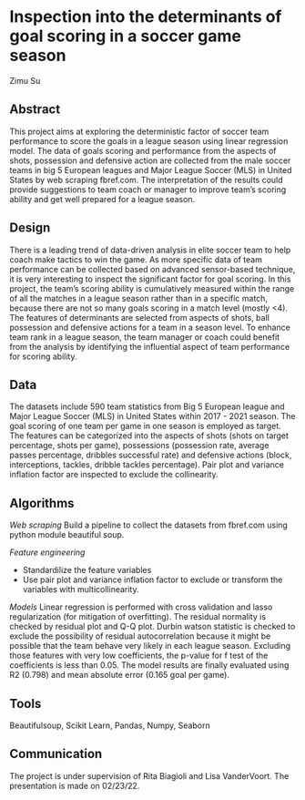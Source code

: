 # Inspection into the determinants of goal scoring in a soccer game season
Zimu Su

## Abstract

This project aims at exploring the deterministic factor of soccer team performance to score the goals in a league season using linear regression model. The data of goals scoring and performance from the aspects of shots, possession and defensive action are collected from the male soccer teams in big 5 European leagues and Major League Soccer (MLS) in United States by web scraping fbref.com. The interpretation of the results could provide suggestions to team coach or manager to improve team’s scoring ability and get well prepared for a league season.

## Design
There is a leading trend of data-driven analysis in elite soccer team to help coach make tactics to win the game. As more specific data of team performance can be collected based on advanced sensor-based technique, it is very interesting to inspect the significant factor for goal scoring. In this project, the team’s scoring ability is cumulatively measured within the range of all the matches in a league season rather than in a specific match, because there are not so many goals scoring in a match level (mostly <4). The features of determinants are selected from aspects of shots, ball possession and defensive actions for a team in a season level. To enhance team rank in a league season, the team manager or coach could benefit from the analysis by identifying the influential aspect of team performance for scoring ability.
## Data

The datasets include 590 team statistics from Big 5 European league and Major League Soccer (MLS) in United States within 2017 - 2021 season. The goal scoring of one team per game in one season is employed as target. The features can be categorized into the aspects of shots (shots on target percentage, shots per game), possessions (possession rate, average passes percentage, dribbles successful rate) and defensive actions (block, interceptions, tackles, dribble tackles percentage). Pair plot and variance inflation factor are inspected to exclude the collinearity.

## Algorithms

*Web scraping*
Build a pipeline to collect the datasets from fbref.com using python module beautiful soup.

*Feature engineering*
* Standardilize the feature variables
* Use pair plot and variance inflation factor to exclude or transform the variables with multicollinearity.

*Models* Linear regression is performed with cross validation and lasso regularization (for mitigation of overfitting). The residual normality is checked by residual plot and Q-Q plot. Durbin watson statistic is checked to exclude the possibility of residual autocorrelation because it might be possible that the team behave very likely in each league season. Excluding those features with very low coefficients, the p-value for f test of the coefficients is less than 0.05. The model results are finally evaluated using R2 (0.798) and mean absolute error (0.165 goal per game). 

## Tools

Beautifulsoup, Scikit Learn, Pandas, Numpy, Seaborn

## Communication

The project is under supervision of Rita Biagioli and Lisa VanderVoort. The presentation is made on 02/23/22.




